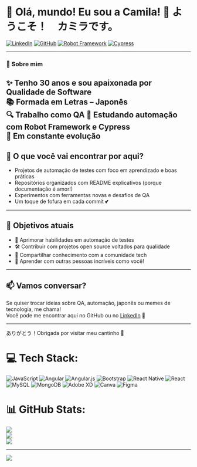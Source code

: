 # 🌸 Olá, mundo! Eu sou a Camila! 🐣 ようこそ！　カミラです。

[![LinkedIn](https://img.shields.io/badge/LinkedIn-camilatsv-blue?logo=linkedin)](https://www.linkedin.com/in/camilatsv)
[![GitHub](https://img.shields.io/badge/GitHub-ohkaami-pink?logo=github)](https://github.com/ohkaami)
[![Robot Framework](https://img.shields.io/badge/Robot_Framework-Testing-green?logo=python)](https://robotframework.org/)
[![Cypress](https://img.shields.io/badge/Cypress-E2E_Testing-brightgreen?logo=cypress)](https://www.cypress.io/)

---

### 🧁 Sobre mim

✨ Tenho **30 anos** e sou apaixonada por Qualidade de Software  
📚 Formada em **Letras – Japonês**   
🔍 Trabalho como **QA** 
🤖 Estudando automação com **Robot Framework** e **Cypress**  
🌱 Em constante evolução
---

## 💼 O que você vai encontrar por aqui?

- Projetos de automação de testes com foco em aprendizado e boas práticas  
- Repositórios organizados com README explicativos (porque documentação é amor!)  
- Experimentos com ferramentas novas e desafios de QA  
- Um toque de fofura em cada commit 💕

---

## 🎯 Objetivos atuais

- 🧠 Aprimorar habilidades em automação de testes  
- 🛠️ Contribuir com projetos open source voltados para qualidade  
- 📖 Compartilhar conhecimento com a comunidade tech  
- 💬 Aprender com outras pessoas incríveis como você!

---

## 📫 Vamos conversar?

Se quiser trocar ideias sobre QA, automação, japonês ou memes de tecnologia, me chama!  
Você pode me encontrar aqui no GitHub ou no [LinkedIn](https://www.linkedin.com/in/camilatsv) 💌

---

ありがとう！Obrigada por visitar meu cantinho 💖   


# 💻 Tech Stack:
![JavaScript](https://img.shields.io/badge/javascript-%23323330.svg?style=for-the-badge&logo=javascript&logoColor=%23F7DF1E) ![Angular](https://img.shields.io/badge/angular-%23DD0031.svg?style=for-the-badge&logo=angular&logoColor=white) ![Angular.js](https://img.shields.io/badge/angular.js-%23E23237.svg?style=for-the-badge&logo=angularjs&logoColor=white) ![Bootstrap](https://img.shields.io/badge/bootstrap-%23563D7C.svg?style=for-the-badge&logo=bootstrap&logoColor=white) ![React Native](https://img.shields.io/badge/react_native-%2320232a.svg?style=for-the-badge&logo=react&logoColor=%2361DAFB) ![React](https://img.shields.io/badge/react-%2320232a.svg?style=for-the-badge&logo=react&logoColor=%2361DAFB) ![MySQL](https://img.shields.io/badge/mysql-%2300f.svg?style=for-the-badge&logo=mysql&logoColor=white) ![MongoDB](https://img.shields.io/badge/MongoDB-%234ea94b.svg?style=for-the-badge&logo=mongodb&logoColor=white) ![Adobe XD](https://img.shields.io/badge/Adobe%20XD-470137?style=for-the-badge&logo=Adobe%20XD&logoColor=#FF61F6) ![Canva](https://img.shields.io/badge/Canva-%2300C4CC.svg?style=for-the-badge&logo=Canva&logoColor=white) 	![Figma](https://img.shields.io/badge/figma-%23F24E1E.svg?style=for-the-badge&logo=figma&logoColor=white)
# 📊 GitHub Stats:
![](https://github-readme-stats.vercel.app/api?username=ohkaami&theme=radical&hide_border=false&include_all_commits=true&count_private=true)<br/>
![](https://github-readme-streak-stats.herokuapp.com/?user=ohkaami&theme=radical&hide_border=false)<br/>
![](https://github-readme-stats.vercel.app/api/top-langs/?username=ohkaami&theme=radical&hide_border=false&include_all_commits=true&count_private=true&layout=compact)



---
[![](https://visitcount.itsvg.in/api?id=ohkaami&icon=0&color=0)](https://visitcount.itsvg.in)

<!-- Proudly created with GPRM ( https://gprm.itsvg.in ) -->
